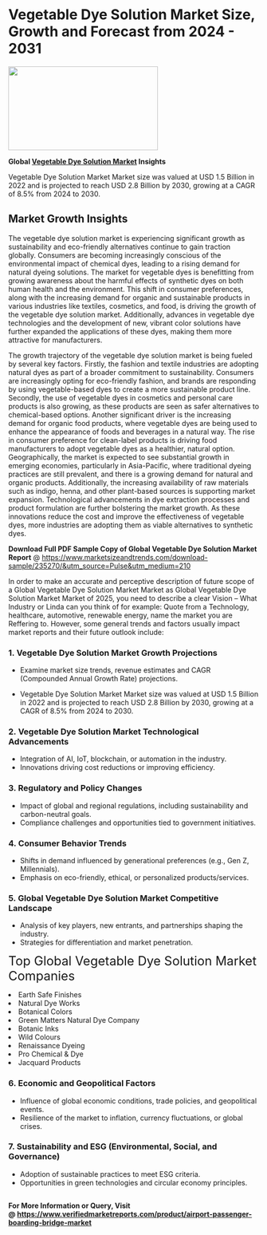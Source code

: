 <H1>Vegetable Dye Solution Market Size, Growth and Forecast from 2024 - 2031</H1><img class="aligncenter size-medium wp-image-584254" src="https://thirdeyenews.in/wp-content/uploads/2024/09/Global-Market-Research-300x168.jpeg" alt="" width="300" height="168" /><p><strong>Global&nbsp;<a href="https://www.marketsizeandtrends.com/download-sample/235270/&amp;utm_source=Pulse&amp;utm_medium=210">Vegetable Dye Solution Market</a> Insights</strong></p><p>Vegetable Dye Solution Market Market size was valued at USD 1.5 Billion in 2022 and is projected to reach USD 2.8 Billion by 2030, growing at a CAGR of 8.5% from 2024 to 2030.</p><p><h2>Market Growth Insights</h2> <p>The vegetable dye solution market is experiencing significant growth as sustainability and eco-friendly alternatives continue to gain traction globally. Consumers are becoming increasingly conscious of the environmental impact of chemical dyes, leading to a rising demand for natural dyeing solutions. The market for vegetable dyes is benefitting from growing awareness about the harmful effects of synthetic dyes on both human health and the environment. This shift in consumer preferences, along with the increasing demand for organic and sustainable products in various industries like textiles, cosmetics, and food, is driving the growth of the vegetable dye solution market. Additionally, advances in vegetable dye technologies and the development of new, vibrant color solutions have further expanded the applications of these dyes, making them more attractive for manufacturers. </p> <p>The growth trajectory of the vegetable dye solution market is being fueled by several key factors. Firstly, the fashion and textile industries are adopting natural dyes as part of a broader commitment to sustainability. Consumers are increasingly opting for eco-friendly fashion, and brands are responding by using vegetable-based dyes to create a more sustainable product line. Secondly, the use of vegetable dyes in cosmetics and personal care products is also growing, as these products are seen as safer alternatives to chemical-based options. Another significant driver is the increasing demand for organic food products, where vegetable dyes are being used to enhance the appearance of foods and beverages in a natural way. The rise in consumer preference for clean-label products is driving food manufacturers to adopt vegetable dyes as a healthier, natural option. Geographically, the market is expected to see substantial growth in emerging economies, particularly in Asia-Pacific, where traditional dyeing practices are still prevalent, and there is a growing demand for natural and organic products. Additionally, the increasing availability of raw materials such as indigo, henna, and other plant-based sources is supporting market expansion. Technological advancements in dye extraction processes and product formulation are further bolstering the market growth. As these innovations reduce the cost and improve the effectiveness of vegetable dyes, more industries are adopting them as viable alternatives to synthetic dyes. </p><p><span class=""><strong>Download Full PDF Sample Copy of Global Vegetable Dye Solution Market Report</strong> @ <a href="https://www.marketsizeandtrends.com/download-sample/235270/&amp;utm_source=Pulse&amp;utm_medium=210" target="_blank">https://www.marketsizeandtrends.com/download-sample/235270/&amp;utm_source=Pulse&amp;utm_medium=210</a></span></p><p>In order to make an accurate and perceptive description of future scope of a Global&nbsp;Vegetable Dye Solution Market Market as Global&nbsp;Vegetable Dye Solution Market Market of 2025, you need to describe a clear Vision &ndash; What Industry or Linda can you think of for example: Quote from a Technology, healthcare, automotive, renewable energy, name the market you are Reffering to. However, some general trends and factors usually impact market reports and their future outlook include:</p><h3>1.&nbsp;<strong>Vegetable Dye Solution Market Growth Projections</strong></h3><ul><li>Examine market size trends, revenue estimates and CAGR (Compounded Annual Growth Rate) projections.</li><li><p>Vegetable Dye Solution Market Market size was valued at USD 1.5 Billion in 2022 and is projected to reach USD 2.8 Billion by 2030, growing at a CAGR of 8.5% from 2024 to 2030.</p></li></ul><h3>2.&nbsp;<strong>Vegetable Dye Solution Market Technological Advancements</strong></h3><ul><li>Integration of AI, IoT, blockchain, or automation in the industry.</li><li>Innovations driving cost reductions or improving efficiency.</li></ul><h3>3.&nbsp;<strong>Regulatory and Policy Changes</strong></h3><ul><li>Impact of global and regional regulations, including sustainability and carbon-neutral goals.</li><li>Compliance challenges and opportunities tied to government initiatives.</li></ul><h3>4.&nbsp;<strong>Consumer Behavior Trends</strong></h3><ul><li>Shifts in demand influenced by generational preferences (e.g., Gen Z, Millennials).</li><li>Emphasis on eco-friendly, ethical, or personalized products/services.</li></ul><h3>5.&nbsp;<strong>Global Vegetable Dye Solution Market Competitive Landscape</strong></h3><ul><li>Analysis of key players, new entrants, and partnerships shaping the industry.</li><li>Strategies for differentiation and market penetration.</li></ul><p data-pm-slice="1 1 []"><span style="color: inherit; font-family: inherit; font-size: 25px;">Top Global Vegetable Dye Solution Market Companies</span></p><div class="" data-test-id=""><p><li>Earth Safe Finishes</li><li> Natural Dye Works</li><li> Botanical Colors</li><li> Green Matters Natural Dye Company</li><li> Botanic Inks</li><li> Wild Colours</li><li> Renaissance Dyeing</li><li> Pro Chemical & Dye</li><li> Jacquard Products</li></p></div><h3>6.&nbsp;<strong>Economic and Geopolitical Factors</strong></h3><ul><li>Influence of global economic conditions, trade policies, and geopolitical events.</li><li>Resilience of the market to inflation, currency fluctuations, or global crises.</li></ul><h3>7.&nbsp;<strong>Sustainability and ESG (Environmental, Social, and Governance)</strong></h3><ul><li>Adoption of sustainable practices to meet ESG criteria.</li><li>Opportunities in green technologies and circular economy principles.</li></ul><h2><strong style="font-size: 14px;">For More Information or Query, Visit @&nbsp;</strong><a style="background-color: #ffffff; font-size: 14px;" href="https://www.marketsizeandtrends.com/report/vegetable-dye-solution-market/" target="_blank">https://www.verifiedmarketreports.com/product/airport-passenger-boarding-bridge-market</a></h2>
